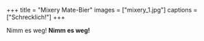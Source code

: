 +++
title = "Mixery Mate-Bier"
images = ["mixery_1.jpg"]
captions = ["Schrecklich!"]
+++

Nimm es weg! **Nimm es weg!**
